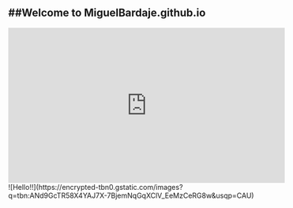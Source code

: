##Welcome to MiguelBardaje.github.io
---
<iframe width="560" height="315" src="https://www.youtube.com/embed/CSZXNpCJDDQ" title="YouTube video player" frameborder="0" allow="accelerometer; autoplay; clipboard-write; encrypted-media; gyroscope; picture-in-picture" allowfullscreen></iframe>
![Hello!!](https://encrypted-tbn0.gstatic.com/images?q=tbn:ANd9GcTR58X4YAJ7X-7BjemNqGqXClV_EeMzCeRG8w&usqp=CAU)
